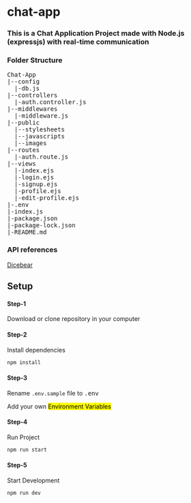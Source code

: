 <h1>chat-app</h1>

<h3>This is a Chat Application Project made with Node.js (expressjs) with real-time communication </h3>

<h3>Folder Structure</h3>
<pre>
Chat-App
|--config
  |-db.js
|--controllers
  |-auth.controller.js
|--middlewares
  |-middleware.js
|--public
  |--stylesheets
  |--javascripts
  |--images
|--routes
  |-auth.route.js
|--views
  |-index.ejs
  |-login.ejs
  |-signup.ejs
  |-profile.ejs
  |-edit-profile.ejs
|-.env
|-index.js
|-package.json
|-package-lock.json
|-README.md
</pre>

<h3>API references</h3>
<a href="https://www.dicebear.com/">Dicebear</a>

## Setup

<h4>Step-1</h4>
<p>Download or clone repository in your computer</p>

<h4>Step-2</h4>
<p>Install dependencies</p>

```bash
npm install
```

<h4>Step-3</h4>
<p>Rename <code>.env.sample</code> file to <kbd>.env</kbd></p>
<p>Add your own <mark>Environment Variables</mark></p>

<h4>Step-4</h4>
<p>Run Project</p>

```bash
npm run start
```

<h4>Step-5</h4>
<p>Start Development</p>

```bash
npm run dev
```